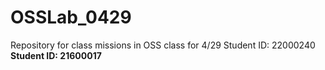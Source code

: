 # OSSLab_0429
Repository for class missions in OSS class for 4/29
Student ID: 22000240
**Student ID: 21600017**
